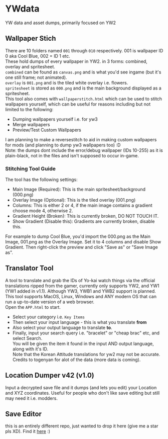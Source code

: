 # YWdata
YW data and asset dumps, primarily focused on YW2

## Wallpaper Stich
There are 10 folders named `001` through `010` respectively. 001 is wallpaper ID 0 aka Cool Blue, 002 = ID 1 etc.</br>
 These hold dumps of every wallpaper in YW2. in 3 forms: combined, overlay and spritesheet.</br>
`combined` can be found as `canvas.png` and is what you'd see ingame (but it's one still frame; not animated).</br>
`overlay` is `001.png` and is the tiled white overlay i.e. flowers.</br>
`spritesheet` is stored as `000.png` and is the main background displayed as a spritesheet.</br>
This tool also comes with `wallpaperstitch.html` which can be used to stitch wallpapers yourself, which can be useful for reasons including but not limited to the following:
* Dumping wallpapers yourself i.e. for yw3
* Merge wallpapers
* Preview/Test Custom Wallpapers</br>

I am planning to make a reversestitch to aid in making custom wallpapers for mods (and planning to dump yw3 wallpapers too) :D</br>
Note: the dumps dont include the error/debug wallpaper (IDs 10-255) as it is plain-black, not in the files and isn't supposed to occur in-game.

### Stitching Tool Guide
The tool has the following settings:
* Main Image (Required): This is the main spritesheet/background (000.png)
* Overlay Image (Optional): This is the tiled overlay (001.png)
* Columns: This is either 2 or 4, if the main image contains a gradient choose mode 4, otherwise 2.
* Gradient Height (Broken): This is currently broken, DO NOT TOUCH IT.
* Show Gradient (Disable this): Gradients are currently broken, disable this.</br>

For example to dump Cool Blue, you'd import the 000.png as the Main Image, 001.png as the Overlay Image. Set it to 4 columns and disable Show Gradient. Then right-click the preview and click "Save as" or "Save Image as".
  
## Translator Tool
A tool to translate and grab the IDs of Yo-kai watch things via the official translations ripped from the gamer, currently only supports YW2, and YW1 (YW1 added in v1.1). Although YW3, YWB1 and YWB2 support is planned.</br>
This tool supports MacOS, Linux, Windows and ANY modern OS that can run a up-to-date version of a web browser.</br>
Open the `APP.html` to start.
* Select your category i.e. `Key Items`
* Then select your input language - this is what you translate **from**
* Also select your output language to translate **to**.
* Finally, input your search query i.e. "bracelet" or "cheap brac" etc, and select Search.</br>
You will be given the item it found in the input AND output language, along with it's ID.</br>
Note that the Korean Attitude translations for yw2 may not be accurate.
Credits to togenyan for alot of the data (more data is coming).


## Location Dumper v42 (v1.0)
Input a decrypted save file and it dumps (and lets you edit) your Location and XYZ coordinates. Useful for people who don't like save editing but still may need it i.e. modders.

## Save Editor
this is an entirely different repo, just wanted to drop it here (give me a star pls XD). Find it [here](https://github.com/n123git/YWSaveEditor) :)

